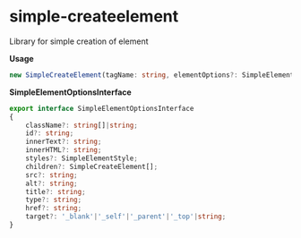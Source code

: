 # simple-createelement

Library for simple creation of element

**Usage**

```typescript
new SimpleCreateElement(tagName: string, elementOptions?: SimpleElementOptionsInterface = {});
```

**SimpleElementOptionsInterface**
```typescript
export interface SimpleElementOptionsInterface
{
	className?: string[]|string;
	id?: string;
	innerText?: string;
	innerHTML?: string;
	styles?: SimpleElementStyle;
	children?: SimpleCreateElement[];
	src?: string;
	alt?: string;
	title?: string;
	type?: string;
	href?: string;
	target?: '_blank'|'_self'|'_parent'|'_top'|string;
}
```
